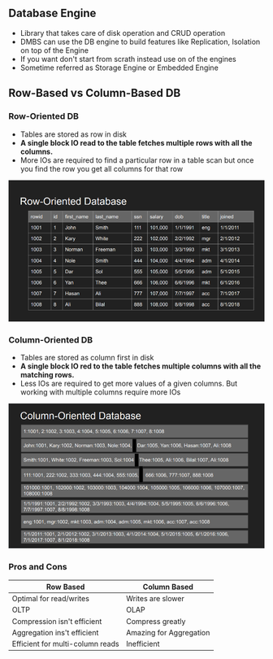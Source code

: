 ## Database Engine
- Library that takes care of disk operation and CRUD operation
- DMBS can use the DB engine to build features like Replication, Isolation on top of the Engine
- If you want don't start from scrath instead use on of the engines
- Sometime referred as Storage Engine or Embedded Engine


## Row-Based vs Column-Based DB

### Row-Oriented DB
- Tables are stored as row in disk
- **A single block IO read to the table fetches multiple rows with all the columns.**
- More IOs are required to find a particular row in a table scan but once you find the row you get all columns for that row

![Row-Oriented DB](images/row-oriented-db.png)

### Column-Oriented DB
- Tables are stored as column first in disk
- **A single block IO red to the table fetches multiple columns with all the matching rows.**
- Less IOs are required to get more values of a given columns. But working with multiple columns require more IOs

![Column-Oriented DB](images/col-oriented-db.png)

### Pros and Cons
|Row Based|Column Based|
|--|--|
| Optimal for read/writes | Writes are slower |
| OLTP | OLAP |
| Compression isn't efficient | Compress greatly|
| Aggregation ins't efficient | Amazing for Aggregation|
| Efficient for multi-column reads | Inefficient |
